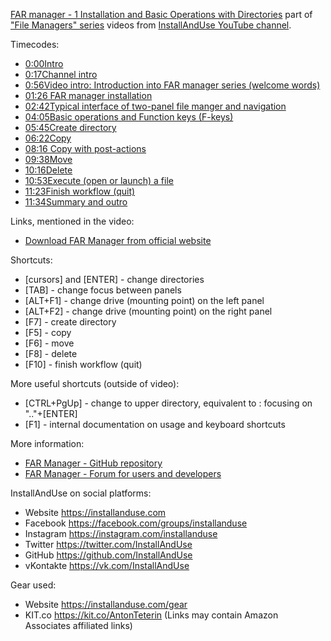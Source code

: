 [FAR manager - 1 Installation and Basic Operations with Directories](https://www.youtube.com/watch?v=gTd0LUdamlo)
part of ["File Managers" series](https://geni.us/gJnNca) videos
from [InstallAndUse YouTube channel](https://geni.us/WvxAdmi).

Timecodes:
- [0:00​ Intro](https://www.youtube.com/watch?v=gTd0LUdamlo&t=0s)
- [0:17​ Channel intro](https://www.youtube.com/watch?v=gTd0LUdamlo&t=17s)
- [0:56​ Video intro: Introduction into FAR manager series (welcome words)](https://www.youtube.com/watch?v=gTd0LUdamlo&t=56s)
- [01:26​ FAR manager installation](https://www.youtube.com/watch?v=gTd0LUdamlo&t=86s)
- [02:42​ Typical interface of two-panel file manger and navigation](https://www.youtube.com/watch?v=gTd0LUdamlo&t=162s)
- [04:05​ Basic operations and Function keys (F-keys)](https://www.youtube.com/watch?v=gTd0LUdamlo&t=245s)
- [05:45​ Create directory](https://www.youtube.com/watch?v=gTd0LUdamlo&t=345s)
- [06:22​ Copy](https://www.youtube.com/watch?v=gTd0LUdamlo&t=382s)
- [08:16​ Copy with post-actions](https://www.youtube.com/watch?v=gTd0LUdamlo&t=496s)
- [09:38​ Move](https://www.youtube.com/watch?v=gTd0LUdamlo&t=578s)
- [10:16​ Delete](https://www.youtube.com/watch?v=gTd0LUdamlo&t=616s)
- [10:53​ Execute (open or launch) a file](https://www.youtube.com/watch?v=gTd0LUdamlo&t=653s)
- [11:23​ Finish workflow (quit)](https://www.youtube.com/watch?v=gTd0LUdamlo&t=683s)
- [11:34​ Summary and outro](https://www.youtube.com/watch?v=gTd0LUdamlo&t=694s)

Links, mentioned in the video:
- [Download FAR Manager from official website](https://www.farmanager.com/download.php?l=en)

Shortcuts:
- [cursors] and [ENTER] - change directories
- [TAB] - change focus between panels
- [ALT+F1] - change drive (mounting point) on the left panel
- [ALT+F2] - change drive (mounting point) on the right panel
- [F7] - create directory
- [F5] - copy
- [F6] - move
- [F8] - delete
- [F10] - finish workflow (quit)

More useful shortcuts (outside of video):
- [CTRL+PgUp] - change to upper directory, equivalent to : focusing on ".."+[ENTER]
- [F1] - internal documentation on usage and keyboard shortcuts

More information:
-	[FAR Manager - GitHub repository](https://github.com/FarGroup/FarManager)
-	[FAR Manager - Forum for users and developers](https://forum.farmanager.com/viewforum.php?f=26)


InstallAndUse on social platforms:
- Website https://installanduse.com
- Facebook https://facebook.com/groups/installanduse
- Instagram https://instagram.com/installanduse
- Twitter https://twitter.com/InstallAndUse
- GitHub https://github.com/InstallAndUse
- vKontakte https://vk.com/InstallAndUse


Gear used:
- Website https://installanduse.com/gear
- KIT.co https://kit.co/AntonTeterin (Links may contain Amazon Associates affiliated links)
